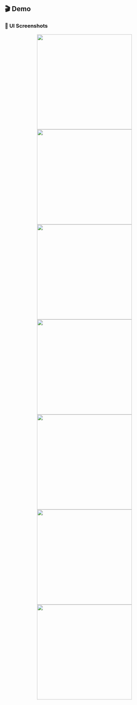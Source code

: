 ## 🎬 Demo
### 🎨 UI Screenshots
<p align="center">
  <img src="https://github.com/user-attachments/assets/203632b3-324d-455f-851c-df939f6f573f" width="300" />
  <img src="https://github.com/user-attachments/assets/87ceb56e-2c0a-40d9-b454-e9944c0f0806" width="300" />
  <img src="https://github.com/user-attachments/assets/65177055-d819-4d88-aa40-b33462cb278f" width="300" />
  <img src="https://github.com/user-attachments/assets/bae7ce48-fc48-4964-bd0f-471a1b4ed055" width="300" />
  <img src="https://github.com/user-attachments/assets/4cd00349-2e8a-49af-b7f6-91b5859e2cf7" width="300" />
  <img src="https://github.com/user-attachments/assets/abc9835c-5742-435e-93fe-e6815600e9cd" width="300" />
  <img src="https://github.com/user-attachments/assets/50d1588b-862b-4a98-bbc7-47d483be5969" width="300" />
</p>
